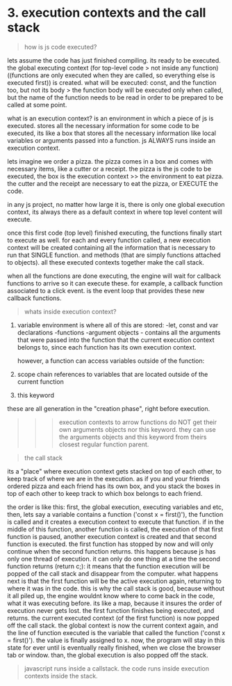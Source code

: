 # 3. execution contexts and the call stack

> how is js code executed?

lets assume the code has just finished compiling. its ready to be executed. the global executing context (for top-level code > not inside any function) ((functions are only executed when they are called, so everything else is executed first)) is created. what will be executed: const, and the function too, but not its body > the function body will be executed only when called, but the name of the function needs to be read in order to be prepared to be called at some point.

what is an execution context?
is an environment in which a piece of js is executed. stores all the necessary information for some code to be executed, its like a box that stores all the necessary information like local variables or arguments passed into a function. js ALWAYS runs inside an execution context.

lets imagine we order a pizza. the pizza comes in a box and comes with necessary items, like a cutter or a receipt. the pizza is the js code to be executed, the box is the execution context >> the environment to eat pizza. the cutter and the receipt are necessary to eat the pizza, or EXECUTE the code.

in any js project, no matter how large it is, there is only one global execution context, its always there as a default context in where top level content will execute.

once this first code (top level) finished executing, the functions finally start to execute as well. for each and every function called, a new execution context will be created containing all the information that is necessary to run that SINGLE function. and methods (that are simply functions attached to objects). all these executed contexts together make the call stack.

when all the functions are done executing, the engine will wait for callback functions to arrive so it can execute these. for example, a callback function associated to a click event. is the event loop that provides these new callback functions.

> whats inside execution context?

1. variable environment
   is where all of this are stored:
   -let, const and var declarations
   -functions
   -argument objects - contains all the arguments that were passed into the function that the current execution context belongs to, since each function has its own execution context.

   however, a function can access variables outside of the function:

2. scope chain
   references to variables that are located outside of the current function

3. this keyword

these are all generation in the "creation phase", right before execution.

> > > execution contexts to arrow functions do NOT get their own arguments objects nor this keyword. they can use the arguments objects and this keyword from theirs closest regular function parent.

> the call stack

its a "place" where execution context gets stacked on top of each other, to keep track of where we are in the execution. as if you and your friends ordered pizza and each friend has its own box, and you stack the boxes in top of each other to keep track to which box belongs to each friend.

the order is like this: first, the global execution, executing variables and etc, then, lets say a variable contains a function ('const x = first()'), the function is called and it creates a execution context to execute that function. if in the middle of this function, another function is called, the execution of that first function is paused, another execution context is created and that second function is executed. the first function has stopped by now and will only continue when the second function returns.
this happens because js has only one thread of execution. it can only do one thing at a time
the second function returns (return c;): it means that the function execution will be popped of the call stack and disappear from the computer. what happens next is that the first function will be the active execution again, returning to where it was in the code.
this is why the call stack is good, because without it all piled up, the engine wouldnt know where to come back in the code, what it was executing before. its like a map, because it insures the order of execution never gets lost.
the first function finishes being executed, and returns. the current executed context (of the first function) is now popped off the call stack. the global context is now the current context again, and the line of function executed is the variable that called the function ('const x = first()'). the value is finally assigned to x.
now, the program will stay in this state for ever until is eventually really finished, when we close the browser tab or window. than, the global execution is also popped off the stack.

> javascript runs inside a callstack. the code runs inside execution contexts inside the stack.
